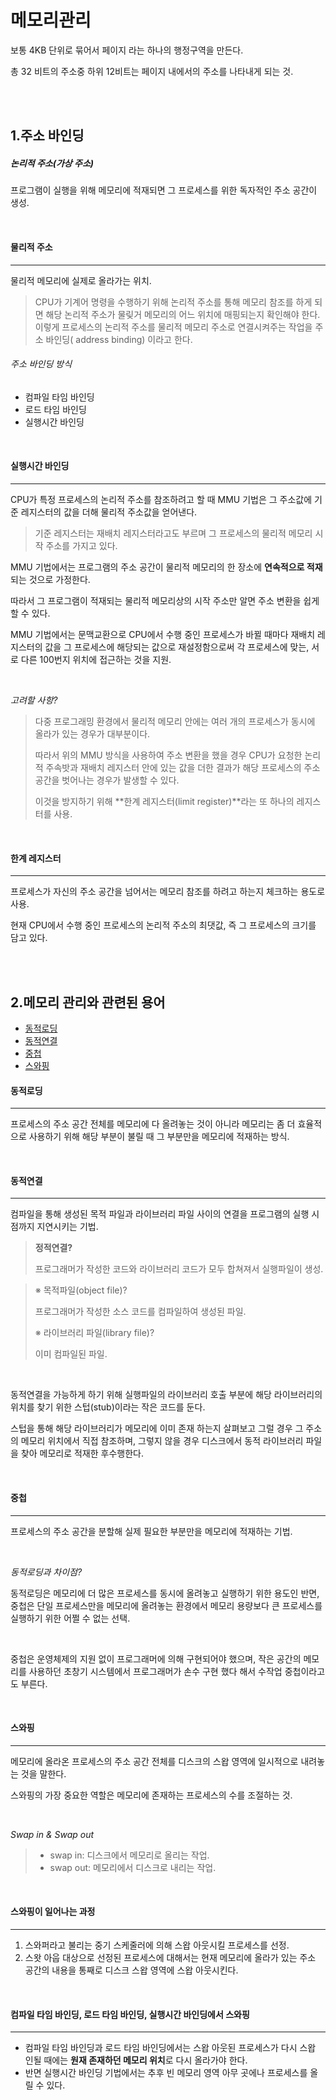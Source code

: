 메모리관리
=========

보통 4KB 단위로 묶어서 페이지 라는 하나의 행정구역을 만든다.

총 32 비트의 주소중 하위 12비트는 페이지 내에서의 주소를 나타내게 되는 것.

<br/>

<br/>

1.주소 바인딩
----


##### 논리적 주소(가상 주소)

프로그램이 실행을 위해 메모리에 적재되면 그 프로세스를 위한 독자적인 주소 공간이 생성.

<br/>

#### 물리적 주소

---



물리적 메모리에 실제로 올라가는 위치.

> CPU가 기계어 명령을 수행하기 위해 논리적 주소를 통해 메모리 참조를 하게 되면 해당 논리적 주소가 물맂거 메모리의 어느 위치에 매핑되는지 확인해야 한다. 이렇게 프로세스의 논리적 주소를 물리적 메모리 주소로 연결시켜주는 작업을 주소 바인딩( address binding) 이라고 한다.




###### 주소 바인딩 방식

- 컴파일 타임 바인딩
- 로드 타임 바인딩
- 실행시간 바인딩

<br/>

#### 실행시간 바인딩

---



CPU가 특정 프로세스의 논리적 주소를 참조하려고 할 때 MMU 기법은 그 주소값에 기준 레지스터의 값을 더해 물리적 주소값을 얻어낸다.

> 기준 레지스터는 재배치 레지스터라고도 부르며 그 프로세스의 물리적 메모리 시작 주소를 가지고 있다.

MMU 기법에서는 프로그램의 주소 공간이 물리적 메모리의 한 장소에 **연속적으로 적재**되는 것으로 가정한다.

따라서 그 프로그램이 적재되는 물리적 메모리상의 시작 주소만 알면 주소 변환을 쉽게 할 수 있다.

MMU 기법에서는 문맥교환으로 CPU에서 수행 중인 프로세스가 바뀔 때마다 재배치 레지스터의 값을 그 프로세스에 해당되는 값으로 재설정함으로써 각 프로세스에 맞는, 서로 다른 100번지 위치에 접근하는 것을 지원.

<br/>

*고려할 사항?*

> 다중 프로그래밍 환경에서 물리적 메모리 안에는 여러 개의 프로세스가 동시에 올라가 있는 경우가 대부분이다.
>
> 따라서  위의 MMU 방식을 사용하여 주소 변환을 했을 경우 CPU가 요청한 논리적 주속밧과 재배치 레지스터 안에 있는 값을 더한 결과가 해당 프로세스의 주소 공간을 벗어나는 경우가 발생할 수 있다.
>
> 이것을 방지하기 위해 **한계 레지스터(limit register)**라는 또 하나의 레지스터를 사용.

<br/>

#### 한계 레지스터

---



프로세스가 자신의 주소 공간을 넘어서는 메모리 참조를 하려고 하는지 체크하는 용도로 사용.

현재 CPU에서 수행 중인 프로세스의 논리적 주소의 최댓값, 즉 그 프로세스의 크기를 담고 있다.

<br/>

<br/>

2.메모리 관리와 관련된 용어
---


+ [동적로딩](#동적로딩)
+ [동적연결](#동적연결)
+ [중첩](#중첩)
+ [스와핑](#스와핑)



#### 동적로딩

---



프로세스의 주소 공간 전체를 메모리에 다 올려놓는 것이 아니라 메모리는 좀 더 효율적으로 사용하기 위해 해당 부분이 불릴 때 그 부분만을 메모리에 적재하는 방식.

<br/>

#### 동적연결

---



컴파일을 통해 생성된 목적 파일과 라이브러리 파일 사이의 연결을 프로그램의 실행 시점까지 지연시키는 기법.

> **정적연결?** 
>
> 프로그래머가 작성한 코드와 라이브러리 코드가 모두 합쳐져서 실행파일이 생성.



> ※ 목적파일(object file)?
>
> 프로그래머가 작성한 소스 코드를 컴파일하여 생성된 파일.
>
> ※ 라이브러리 파일(library file)?
>
> 이미 컴파일된 파일.

<br/>

동적연결을 가능하게 하기 위해 실행파일의 라이브러리 호출 부분에 해당 라이브러리의 위치를 찾기 위한 스텁(stub)이라는 작은 코드를 둔다.

스텁을 통해 해당 라이브러리가 메모리에 이미 존재 하는지 살펴보고 그럴 경우 그 주소의 메모리 위치에서 직접 참조하며, 그렇지 않을 경우 디스크에서 동적 라이브러리 파일을 찾아 메모리로 적재한 후수행한다.

<br/>

#### 중첩

---



프로세스의 주소 공간을 분할해 실제 필요한 부분만을 메모리에 적재하는 기법.

<br/>

_동적로딩과 차이점?_

동적로딩은 메모리에 더 많은 프로세스를 동시에 올려놓고 실행하기 위한 용도인 반면, 중첩은 단일 프로세스만을 메모리에 올려놓는 환경에서 메모리 용량보다 큰 프로세스를 실행하기 위한 어쩔 수 없는 선택.

<br/>

중첩은 운영체제의 지원 없이 프로그래머에 의해 구현되어야 했으며, 작은 공간의 메모리를 사용하던 초창기 시스템에서 프로그래머가 손수 구현 했다 해서 수작업 중첩이라고도 부른다.

<br/>

#### 스와핑

---



메모리에 올라온 프로세스의 주소 공간 전체를 디스크의 스왑 영역에 일시적으로 내려놓는 것을 말한다.

스와핑의 가장 중요한 역할은 메모리에 존재하는 프로세스의 수를 조절하는 것.

<br/>

_Swap in & Swap out_

> - swap in: 디스크에서 메모리로 올리는 작업.
> - swap out: 메모리에서 디스크로 내리는 작업.



<br/>



#### 스와핑이 일어나는 과정

---

1. 스와퍼라고 불리는 중기 스케줄러에 의해 스왑 아웃시킬 프로세스를 선정.
2. 스왓 아웁 대상으로 선정된 프로세스에 대해서는 현재 메모리에 올라가 있는 주소 공간의 내용을 통째로 디스크 스왑 영역에 스왑 아웃시킨다.



<br/>



#### 컴파일 타임 바인딩, 로드 타임 바인딩, 실행시간 바인딩에서 스와핑

---

+ 컴파일 타임 바인딩과 로드 타임 바인딩에서는 스왑 아웃된 프로세스가 다시 스왑 인될 때에는 **원재 존재하던 메모리 위치**로 다시 올라가야 한다.
+ 반면 실행시간 바인딩 기법에서는 추후 빈 메모리 영역 아무 곳에나 프로세스를 올릴 수 있다.










